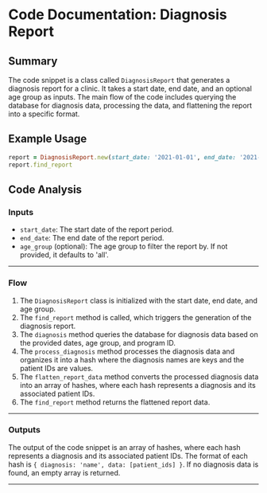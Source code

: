 # Code Documentation: Diagnosis Report
## Summary
The code snippet is a class called `DiagnosisReport` that generates a diagnosis report for a clinic. It takes a start date, end date, and an optional age group as inputs. The main flow of the code includes querying the database for diagnosis data, processing the data, and flattening the report into a specific format.

## Example Usage
```ruby
report = DiagnosisReport.new(start_date: '2021-01-01', end_date: '2021-12-31', age_group: '5 to 14')
report.find_report
```

## Code Analysis
### Inputs
- `start_date`: The start date of the report period.
- `end_date`: The end date of the report period.
- `age_group` (optional): The age group to filter the report by. If not provided, it defaults to 'all'.
___
### Flow
1. The `DiagnosisReport` class is initialized with the start date, end date, and age group.
2. The `find_report` method is called, which triggers the generation of the diagnosis report.
3. The `diagnosis` method queries the database for diagnosis data based on the provided dates, age group, and program ID.
4. The `process_diagnosis` method processes the diagnosis data and organizes it into a hash where the diagnosis names are keys and the patient IDs are values.
5. The `flatten_report_data` method converts the processed diagnosis data into an array of hashes, where each hash represents a diagnosis and its associated patient IDs.
6. The `find_report` method returns the flattened report data.
___
### Outputs
The output of the code snippet is an array of hashes, where each hash represents a diagnosis and its associated patient IDs. The format of each hash is `{ diagnosis: 'name', data: [patient_ids] }`. If no diagnosis data is found, an empty array is returned.
___
